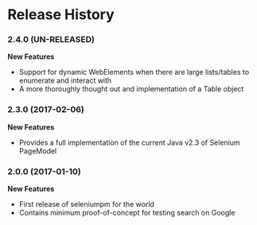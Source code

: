 Release History
===============


### 2.4.0 (UN-RELEASED)

**New Features**

- Support for dynamic WebElements when there are large lists/tables to enumerate and interact with
- A more thoroughly thought out and implementation of a Table object

### 2.3.0 (2017-02-06)

**New Features**

- Provides a full implementation of the current Java v2.3 of Selenium PageModel

### 2.0.0 (2017-01-10)

**New Features**

- First release of seleniumpm for the world
- Contains minimum proof-of-concept for testing search on Google
